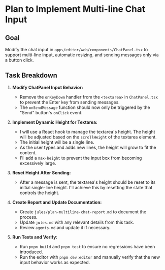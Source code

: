 # Plan to Implement Multi-line Chat Input

## Goal
Modify the chat input in `apps/editor/web/components/ChatPanel.tsx` to support multi-line input, automatic resizing, and sending messages only via a button click.

## Task Breakdown

1.  **Modify ChatPanel Input Behavior:**
    *   Remove the `onKeyDown` handler from the `<textarea>` in `ChatPanel.tsx` to prevent the Enter key from sending messages.
    *   The `onSendMessage` function should now only be triggered by the "Send" button's `onClick` event.

2.  **Implement Dynamic Height for Textarea:**
    *   I will use a React hook to manage the textarea's height. The height will be adjusted based on the `scrollHeight` of the textarea element.
    *   The initial height will be a single line.
    *   As the user types and adds new lines, the height will grow to fit the content.
    *   I'll add a `max-height` to prevent the input box from becoming excessively large.

3.  **Reset Height After Sending:**
    *   After a message is sent, the textarea's height should be reset to its initial single-line height. I'll achieve this by resetting the state that controls the height.

4.  **Create Report and Update Documentation:**
    *   Create `jules/plan-multiline-chat-report.md` to document the process.
    *   Update `jules.md` with any relevant details from this task.
    *   Review `agents.md` and update it if necessary.

5.  **Run Tests and Verify:**
    *   Run `pnpm build` and `pnpm test` to ensure no regressions have been introduced.
    *   Run the editor with `pnpm dev:editor` and manually verify that the new input behavior works as expected.
